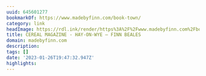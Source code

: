 ```yaml
---
uuid: 645601277
bookmarkOf: https://www.madebyfinn.com/book-town/
category: link
headImage: https://rdl.ink/render/https%3A%2F%2Fwww.madebyfinn.com%2Fbook-town%2F
title: CEREAL MAGAZINE - HAY-ON-WYE — FINN BEALES
domain: madebyfinn.com
description:
tags: []
date: '2023-01-26T19:47:32.947Z'
highlights:
---
```




